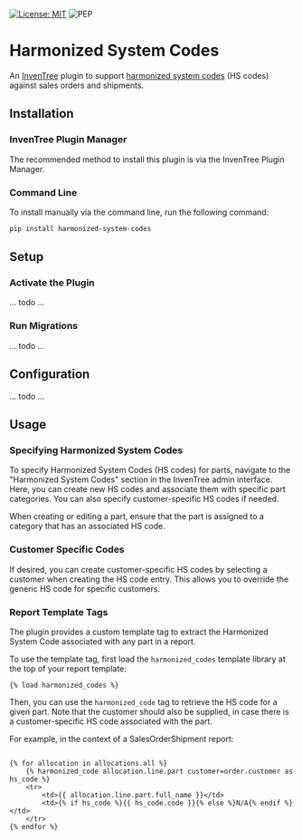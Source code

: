 [![License: MIT](https://img.shields.io/badge/License-MIT-yellow.svg)](https://opensource.org/licenses/MIT)
![PEP](https://github.com/SchrodingersGat/inventree-harmonized-codes/actions/workflows/ci.yaml/badge.svg)

# Harmonized System Codes

An [InvenTree](https://inventree.org) plugin to support [harmonized system codes](https://en.wikipedia.org/wiki/Harmonized_System) (HS codes) against sales orders and shipments.

## Installation

### InvenTree Plugin Manager

The recommended method to install this plugin is via the InvenTree Plugin Manager.

### Command Line 

To install manually via the command line, run the following command:

```bash
pip install harmonized-system-codes
```

## Setup

### Activate the Plugin

... todo ...

### Run Migrations

... todo ...

## Configuration

... todo ...

## Usage

### Specifying Harmonized System Codes

To specify Harmonized System Codes (HS codes) for parts, navigate to the "Harmonized System Codes" section in the InvenTree admin interface. Here, you can create new HS codes and associate them with specific part categories. You can also specify customer-specific HS codes if needed.

When creating or editing a part, ensure that the part is assigned to a category that has an associated HS code.

### Customer Specific Codes

If desired, you can create customer-specific HS codes by selecting a customer when creating the HS code entry. This allows you to override the generic HS code for specific customers.

### Report Template Tags

The plugin provides a custom template tag to extract the Harmonized System Code associated with any part in a report.

To use the template tag, first load the `harmonized_codes` template library at the top of your report template:

```django
{% load harmonized_codes %}
```

Then, you can use the `harmonized_code` tag to retrieve the HS code for a given part. Note that the customer should also be supplied, in case there is a customer-specific HS code associated with the part.

For example, in the context of a SalesOrderShipment report:

```django

{% for allocation in allocations.all %}
    {% harmonized_code allocation.line.part customer=order.customer as hs_code %}
    <tr>
        <td>{{ allocation.line.part.full_name }}</td>
        <td>{% if hs_code %}{{ hs_code.code }}{% else %}N/A{% endif %}</td>
    </tr>
{% endfor %}
```